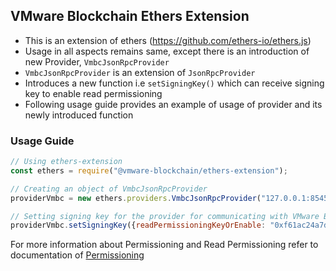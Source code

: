 ## VMware Blockchain Ethers Extension
- This is an extension of ethers (https://github.com/ethers-io/ethers.js)
- Usage in all aspects remains same, except there is an introduction of new Provider, `VmbcJsonRpcProvider`
- `VmbcJsonRpcProvider` is an extension of `JsonRpcProvider`
- Introduces a new function i.e `setSigningKey()` which can receive signing key to enable read permissioning
- Following usage guide provides an example of usage of provider and its newly introduced function


### Usage Guide

```js
// Using ethers-extension
const ethers = require("@vmware-blockchain/ethers-extension");

// Creating an object of VmbcJsonRpcProvider
providerVmbc = new ethers.providers.VmbcJsonRpcProvider("127.0.0.1:8545");

// Setting signing key for the provider for communicating with VMware Blockchain which has read permissioning enabled
providerVmbc.setSigningKey({readPermissioningKeyOrEnable: "0xf61ac24a7d0af636dbdee18a146afda453df2118e95ff765dbf843620f931722"});
```

For more information about Permissioning and Read Permissioning refer to documentation of [Permissioning](../../../../README.md)
